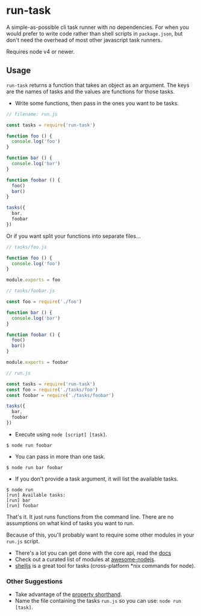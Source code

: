 run-task
========

A simple-as-possible cli task runner with no dependencies. For when you would 
prefer to write code rather than shell scripts in `package.json`, but don't
need the overhead of most other javascript task runners.

Requires node v4 or newer.

## Usage

`run-task` returns a function that takes an object as an argument. The keys are
the names of tasks and the values are functions for those tasks.

* Write some functions, then pass in the ones you want to be tasks.

```javascript
// filename: run.js

const tasks = require('run-task')

function foo () {
  console.log('foo')
}

function bar () {
  console.log('bar')
}

function foobar () {
  foo()
  bar()
}

tasks({
  bar,
  foobar
})
```

Or if you want split your functions into separate files...

```javascript
// tasks/foo.js

function foo () {
  console.log('foo')
}

module.exports = foo
```

```javascript
// tasks/foobar.js

const foo = require('./foo')

function bar () {
  console.log('bar')
}

function foobar () {
  foo()
  bar()
}

module.exports = foobar
```

```javascript
// run.js

const tasks = require('run-task')
const foo = require('./tasks/foo')
const foobar = require('./tasks/foobar')

tasks({
  bar,
  foobar
})
```

* Execute using `node [script] [task]`.

```shell
$ node run foobar
```

* You can pass in more than one task.

```shell
$ node run bar foobar
```

* If you don't provide a task argument, it will list the available tasks.

```shell
$ node run
[run] Available tasks:
[run] bar
[run] foobar
```

That's it. It just runs functions from the command line. There are no 
assumptions on what kind of tasks you want to run.

Because of this, you'll probably want to require some other modules in your
`run.js` script.

* There's a lot you can get done with the core api, read the [docs][1]
* Check out a curated list of modules at [awesome-nodejs][2].
* [shelljs][3] is a great tool for tasks (cross-platform *nix commands for node).

### Other Suggestions

* Take advantage of the [property shorthand][4].
* Name the file containing the tasks `run.js` so you can use: `node run [task]`.

[1]: https://nodejs.org/dist/latest/docs/api/index.html
[2]: https://github.com/sindresorhus/awesome-nodejs
[3]: http://shelljs.org/
[4]: https://github.com/lukehoban/es6features#enhanced-object-literals

